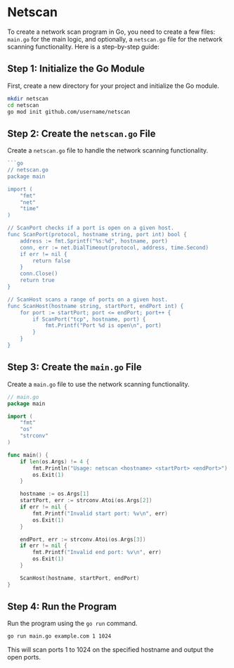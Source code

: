 # Netscan

To create a network scan program in Go, you need to create a few files: `main.go` for the main logic, and optionally, a `netscan.go` file for the network scanning functionality. Here is a step-by-step guide:

## Step 1: Initialize the Go Module

First, create a new directory for your project and initialize the Go module.

```sh
mkdir netscan
cd netscan
go mod init github.com/username/netscan
```

## Step 2: Create the `netscan.go` File

Create a `netscan.go` file to handle the network scanning functionality.

```go
```go
// netscan.go
package main

import (
    "fmt"
    "net"
    "time"
)

// ScanPort checks if a port is open on a given host.
func ScanPort(protocol, hostname string, port int) bool {
    address := fmt.Sprintf("%s:%d", hostname, port)
    conn, err := net.DialTimeout(protocol, address, time.Second)
    if err != nil {
        return false
    }
    conn.Close()
    return true
}

// ScanHost scans a range of ports on a given host.
func ScanHost(hostname string, startPort, endPort int) {
    for port := startPort; port <= endPort; port++ {
        if ScanPort("tcp", hostname, port) {
            fmt.Printf("Port %d is open\n", port)
        }
    }
}
```

## Step 3: Create the `main.go` File

Create a `main.go` file to use the network scanning functionality.

```go
// main.go
package main

import (
    "fmt"
    "os"
    "strconv"
)

func main() {
    if len(os.Args) != 4 {
        fmt.Println("Usage: netscan <hostname> <startPort> <endPort>")
        os.Exit(1)
    }

    hostname := os.Args[1]
    startPort, err := strconv.Atoi(os.Args[2])
    if err != nil {
        fmt.Printf("Invalid start port: %v\n", err)
        os.Exit(1)
    }

    endPort, err := strconv.Atoi(os.Args[3])
    if err != nil {
        fmt.Printf("Invalid end port: %v\n", err)
        os.Exit(1)
    }

    ScanHost(hostname, startPort, endPort)
}
```

## Step 4: Run the Program

Run the program using the `go run` command.

```sh
go run main.go example.com 1 1024
```

This will scan ports 1 to 1024 on the specified hostname and output the open ports.
